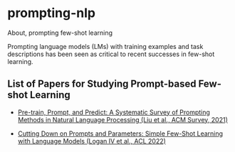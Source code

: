# prompting-nlp
About, prompting few-shot learning 


Prompting language models (LMs) with training examples and task descriptions has been
seen as critical to recent successes in few-shot
learning.



## List of Papers for Studying Prompt-based Few-shot Learning 

- [Pre-train, Prompt, and Predict: A Systematic Survey of Prompting Methods in Natural Language Processing (Liu et al., ACM Survey, 2021)](https://openreview.net/forum?id=nlZ-VeHtoCG)

- [Cutting Down on Prompts and Parameters: Simple Few-Shot Learning with Language Models (Logan IV et al., ACL 2022)](https://aclanthology.org/2022.findings-acl.222.pdf)







